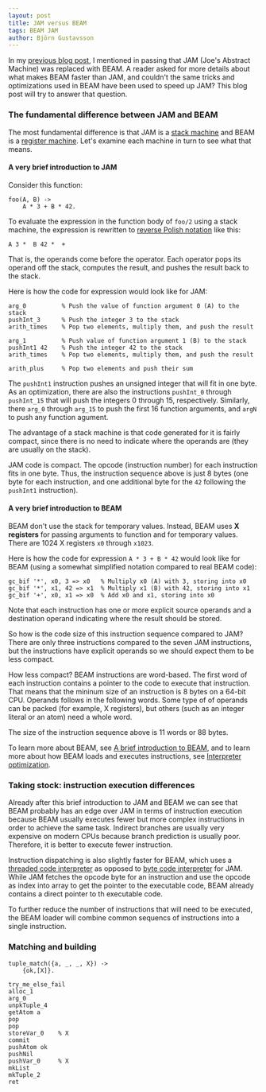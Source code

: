 ```yaml
---
layout: post
title: JAM versus BEAM
tags: BEAM JAM
author: Björn Gustavsson
---
```


In my [previous blog post][road_to_the_jit], I mentioned in passing
that JAM (Joe's Abstract Machine) was replaced with BEAM. A reader
asked for more details about what makes BEAM faster than JAM, and
couldn't the same tricks and optimizations used in BEAM have been used
to speed up JAM? This blog post will try to answer that question.

[road_to_the_jit]: http://blog.erlang.org/the-road-to-the-jit

### The fundamental difference between JAM and BEAM

The most fundamental difference is that JAM is a [stack machine] and
BEAM is a [register machine]. Let's examine each machine in turn to
see what that means.

[stack machine]: https://en.wikipedia.org/wiki/Stack_machine
[register machine]: https://en.wikipedia.org/wiki/Register_machine

#### A very brief introduction to JAM

Consider this function:

    foo(A, B) ->
        A * 3 + B * 42.

To evaluate the expression in the function body of `foo/2` using
a stack machine, the expression is rewritten to [reverse Polish notation][rpn]
like this:

    A 3 *  B 42 *  +

That is, the operands come before the operator. Each operator pops its operand
off the stack, computes the result, and pushes the result back to the stack.

Here is how the code for expression would look like for JAM:

    arg_0          % Push the value of function argument 0 (A) to the stack
    pushInt_3      % Push the integer 3 to the stack
    arith_times    % Pop two elements, multiply them, and push the result

    arg_1          % Push value of function argument 1 (B) to the stack
    pushInt1 42    % Push the integer 42 to the stack
    arith_times    % Pop two elements, multiply them, and push the result

    arith_plus     % Pop two elements and push their sum

The `pushInt1` instruction pushes an unsigned integer that will fit in
one byte. As an optimization, there are also the instructions `pushInt_0`
through `pushInt_15` that will push the integers 0 through 15, respectively.
Similarly, there `arg_0` through `arg_15` to push the first 16 function arguments,
and `argN` to push any function agument.

The advantage of a stack machine is that code generated for it is
fairly compact, since there is no need to indicate where the operands
are (they are usually on the stack).

JAM code is compact. The opcode (instruction number) for each
instruction fits in one byte. Thus, the instruction sequence above is
just 8 bytes (one byte for each instruction, and one additional byte
for the `42` following the `pushInt1` instruction).

[rpn]: https://en.wikipedia.org/wiki/Reverse_Polish_notation

#### A very brief introduction to BEAM

BEAM don't use the stack for temporary values. Instead, BEAM uses **X
registers** for passing arguments to function and for temporary
values. There are 1024 X registers `x0` through `x1023`.

Here is how the code for expression `A * 3 + B * 42` would look like for BEAM (using a
somewhat simplified notation compared to real BEAM code):

    gc_bif '*', x0, 3 => x0   % Multiply x0 (A) with 3, storing into x0
    gc_bif '*', x1, 42 => x1  % Multiply x1 (B) with 42, storing into x1
    gc_bif '+', x0, x1 => x0  % Add x0 and x1, storing into x0

Note that each instruction has one or more explicit source operands and a destination
operand indicating where the result should be stored.

So how is the code size of this instruction sequence compared to JAM? There are only
three instructions compared to the seven JAM instructions, but the instructions have
explicit operands so we should expect them to be less compact.

How less compact? BEAM instructions are word-based. The first word of
each instruction contains a pointer to the code to execute that
instruction. That means that the mininum size of an instruction is 8
bytes on a 64-bit CPU. Operands follows in the following words. Some
type of of operands can be packed (for example, X registers), but
others (such as an integer literal or an atom) need a whole word.

The size of the instruction sequence above is 11 words or 88 bytes.

To learn more about BEAM, see [A brief introduction to
BEAM][BEAM-primer], and to learn more about how BEAM loads and
executes instructions, see [Interpreter optimization][int-opt].

[BEAM-primer]: http://blog.erlang.org/a-brief-BEAM-primer
[int-opt]: http://blog.erlang.org/Interpreter-Optimizations

### Taking stock: instruction execution differences

Already after this brief introduction to JAM and BEAM we can see that BEAM
probably has an edge over JAM in terms of instruction execution because BEAM
usually executes fewer but more complex instructions in order to achieve the
same task. Indirect branches are usually very expensive on modern CPUs because
branch prediction is usually poor. Therefore, it is better to execute fewer
instruction.

Instruction dispatching is also slightly faster for BEAM, which uses a
[threaded code interpreter][threaded code] as opposed to [byte code interpreter][bytecode]
for JAM. While JAM fetches the opcode byte for an instruction and use the opcode as index
into array to get the pointer to the executable code, BEAM already contains a direct
pointer to th executable code.

To further reduce the number of instructions that will need to be executed, the BEAM loader
will combine common sequencs of instructions into a single instruction.

[threaded code]: https://en.wikipedia.org/wiki/Threaded_code
[bytecode]: https://en.wikipedia.org/wiki/Bytecode

### Matching and building

    tuple_match({a, _, _, X}) ->
        {ok,[X]}.

    try_me_else_fail
    alloc_1
    arg_0
    unpkTuple_4
    getAtom a
    pop
    pop
    storeVar_0    % X
    commit
    pushAtom ok
    pushNil
    pushVar_0     % X
    mkList
    mkTuple_2
    ret
